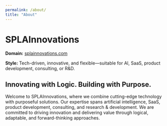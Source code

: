 ```yaml
---
permalink: /about/
title: "About"
---
```



# SPLAInnovations

**Domain:** [splainnovations.com](https://splainnovations.com)

**Style:** Tech-driven, innovative, and flexible—suitable for AI, SaaS, product development, consulting, or R&D.

## Innovating with Logic. Building with Purpose.

Welcome to SPLAInnovations, where we combine cutting-edge technology with purposeful solutions. Our expertise spans artificial intelligence, SaaS, product development, consulting, and research & development. We are committed to driving innovation and delivering value through logical, adaptable, and forward-thinking approaches.